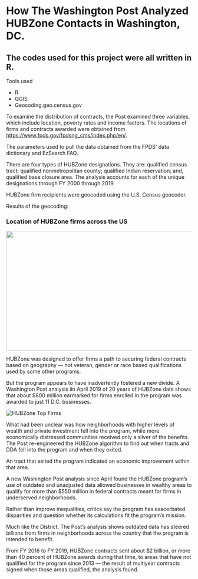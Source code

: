 # How The Washington Post Analyzed HUBZone Contacts in Washington, DC. 

## The codes used for this project were all written in R. 

Tools used 

- R 
- QGIS 
- Geocoding.geo.census.gov

To examine the distribution of contracts, the Post examined three variables, which include location, poverty rates and income factors. The locations of firms and contracts awarded were obtained from https://www.fpds.gov/fpdsng_cms/index.php/en/. 

The parameters used to pull the data obtained from the FPDS' data dictionary and EzSearch FAQ. 

There are four types of HUBZone designations. They are: qualified census tract; qualified nonmetropolitan county; qualified Indian reservation; and, qualified base closure area. The analysis accounts for each of the unique designations through FY 2000 through 2019.

HUBZone firm recipients were geocoded using the U.S. Census geocoder.

Results of the geocoding: 

### Location of HUBZone firms across the US

<img border="0" height="324" src="https://2.bp.blogspot.com/-nIbOr7W40qg/XcsIZ6VFysI/AAAAAAAAJRY/nOZ8VPbYHQQVmlotul_pJW01ffVMt35CACK4BGAYYCw/s640/Screen%2BShot%2B2019-11-12%2Bat%2B2.30.38%2BPM.png" width="640" />

HUBZone was designed to offer firms a path to securing federal contracts based on geography — not veteran, gender or race
based qualifications used by some other programs. 

But the program appears to have inadvertently fostered a new divide. A Washington Post analysis iin April 2019 of 20 years of HUBZone data shows that about $800 million earmarked for firms enrolled in the program was awarded to just 11 D.C. businesses.

<img alt="HUBZone Top Firms" src="http://3.bp.blogspot.com/-ShvrEeJ5bp8/XcwN4o1-2sI/AAAAAAAAJR4/eQLNp-ELU-saUfluw_1u7or1JpxZEyLEwCK4BGAYYCw/s640/FIMAE6BPZYI6TB4BOY3BT4JMWQ.jpeg" width="auto" />

What had been unclear was how neighborhoods with higher levels of wealth and private investment fell into the program, while more economically distressed communities received only a sliver of the benefits. The Post re-engineered the HUBZone algorithm to find out when tracts and DDA fell into the program and when they exited. 

An tract that exited the program indicated an economic improvement within that area. 

A new Washington Post analysis since April found the HUBZone program’s use of outdated and unadjusted data allowed businesses in wealthy areas to qualify for more than $550 million in federal contracts meant for firms in underserved neighborhoods. 

Rather than improve inequalities, critics say the program has exacerbated disparities and question whether its calculations fit the program’s mission.

Much like the District, The Post’s analysis shows outdated data has steered billions from firms in neighborhoods across the country that the program is intended to benefit. 

From FY 2016 to FY 2019, HUBZone contracts sent about $2 billion, or more than 40 percent of HUBZone awards during that time, to areas that have not qualified for the program since 2013 — the result of multiyear contracts signed when those areas qualified, the analysis found.
